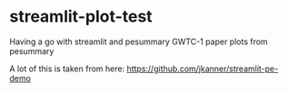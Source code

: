 # streamlit-plot-test

Having a go with streamlit and pesummary GWTC-1 paper plots from pesummary

A lot of this is taken from here: https://github.com/jkanner/streamlit-pe-demo


